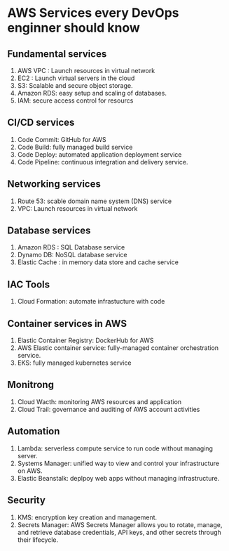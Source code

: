# AWS Services every DevOps enginner should know
## Fundamental services
1. AWS VPC : Launch resources in virtual network
2. EC2 : Launch virtual servers in the cloud
3. S3: Scalable and secure object storage.
4. Amazon RDS: easy setup and scaling of databases.
5. IAM: secure access control for resourcs

## CI/CD services
1. Code Commit: GitHub for AWS
2. Code Build: fully managed build service
3. Code Deploy: automated application deployment service
4. Code Pipeline: continuous integration and delivery service.

## Networking services 
1. Route 53: scable domain name system (DNS) service
2. VPC: Launch resources in virtual network

## Database services
1. Amazon RDS : SQL Database service
2. Dynamo DB: NoSQL database service
3. Elastic Cache : in memory data store and cache service

## IAC Tools
1. Cloud Formation: automate infrastucture with code

## Container services in AWS
1. Elastic Container Registry: DockerHub for AWS
2. AWS Elastic container service: fully-managed container orchestration service.
3. EKS: fully managed kubernetes service

## Monitrong 
1. Cloud Wacth: monitoring AWS resources and application
2. Cloud Trail: governance and auditing of AWS account activities

## Automation 
1. Lambda: serverless compute service to run code without managing server.
2. Systems Manager: unified way to view and control your infrastructure on AWS.
3. Elastic Beanstalk: deplpoy web apps without managing infrastructure.

## Security 
1. KMS: encryption key creation and management.
2. Secrets Manager: AWS Secrets Manager allows you to rotate, manage, and retrieve database credentials, API keys, and other secrets through their lifecycle.
